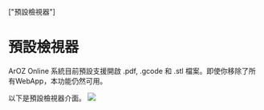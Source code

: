 ["預設檢視器"]
# 預設檢視器
ArOZ Online 系統目前預設支援開啟 .pdf, .gcode 和 .stl 檔案。即使你移除了所有WebApp，本功能仍然可用。

以下是預設檢視器介面。
![](img/10/0.png)